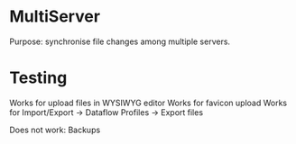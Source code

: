 MultiServer
===========

Purpose: synchronise file changes among multiple servers.


Testing
===========
Works for upload files in WYSIWYG editor
Works for favicon upload
Works for Import/Export -> Dataflow Profiles -> Export files

Does not work: Backups

